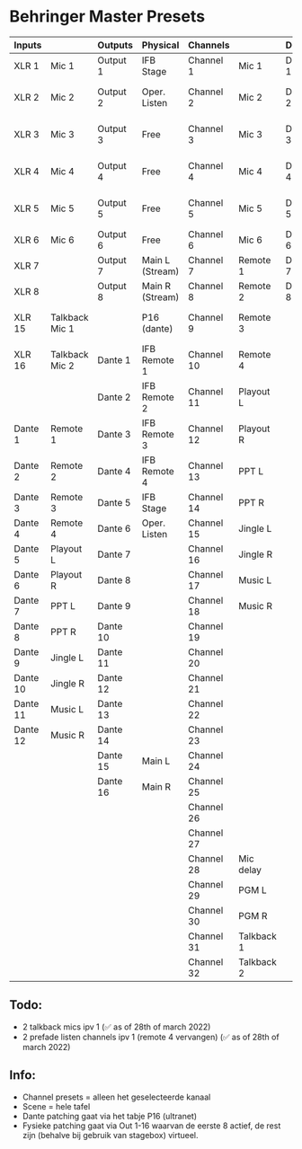 # Behringer Master Presets

| Inputs   |                | Outputs  | Physical        | Channels   |            | DCA   |          | MixBus    |              | Matrix   |              |
| -------- | -------------- | -------- | --------------- | ---------- | ---------- | ----- | -------- | --------- | ------------ | -------- | ------------ |
| XLR 1    | Mic 1          | Output 1 | IFB Stage       | Channel 1  | Mic 1      | DCA 1 | Mics     | MixBus 1  | Free         | Matrix 1 | IFB Stage    |
| XLR 2    | Mic 2          | Output 2 | Oper. Listen    | Channel 2  | Mic 2      | DCA 2 | Remote 3 | MixBus 2  | Regie        | Matrix 2 | IFB Remote 1 |
| XLR 3    | Mic 3          | Output 3 | Free            | Channel 3  | Mic 3      | DCA 3 | Remote 4 | MixBus 3  | Mic's delay  | Matrix 3 | IFB Remote 2 |
| XLR 4    | Mic 4          | Output 4 | Free            | Channel 4  | Mic 4      | DCA 4 | Playout  | MixBus 4  | Talkback 1   | Matrix 4 | IFB Remote 3 |
| XLR 5    | Mic 5          | Output 5 | Free            | Channel 5  | Mic 5      | DCA 5 | PPT      | MixBus 5  | Operator 1   | Matrix 5 | IFB Remote 4 |
| XLR 6    | Mic 6          | Output 6 | Free            | Channel 6  | Mic 6      | DCA 6 | Jingle   | MixBus 6  | Operator 2   | Matrix 6 | Regie        |
| XLR 7    |                | Output 7 | Main L (Stream) | Channel 7  | Remote 1   | DCA 7 | Stage    | MixBus 7  | Talkback 2   |          |              |
| XLR 8    |                | Output 8 | Main R (Stream) | Channel 8  | Remote 2   | DCA 8 | Regie    | MixBus 8  | M-1 Stage    |          |              |
| XLR 15   | Talkback Mic 1 |          | P16 (dante)     | Channel 9  | Remote 3   |       |          | MixBus 9  | M-1 Remote 1 |          |              |
| XLR 16   | Talkback Mic 2 | Dante 1  | IFB Remote 1    | Channel 10 | Remote 4   |       |          | MixBus 10 | M-1 Remote 2 |          |              |
|          |                | Dante 2  | IFB Remote 2    | Channel 11 | Playout L  |       |          | MixBus 11 | M-1 Remote 3 |          |              |
| Dante 1  | Remote 1       | Dante 3  | IFB Remote 3    | Channel 12 | Playout R  |       |          | MixBus 12 | M-1 Remote 4 |          |              |
| Dante 2  | Remote 2       | Dante 4  | IFB Remote 4    | Channel 13 | PPT L      |       |          | FX 1      | Reverb Mics  |          |              |
| Dante 3  | Remote 3       | Dante 5  | IFB Stage       | Channel 14 | PPT R      |       |          | FX 2      | Delay 1      |          |              |
| Dante 4  | Remote 4       | Dante 6  | Oper. Listen    | Channel 15 | Jingle L   |       |          | FX 3      | Delay 2      |          |              |
| Dante 5  | Playout L      | Dante 7  |                 | Channel 16 | Jingle R   |       |          | FX 4      | Delay 3      |          |              |
| Dante 6  | Playout R      | Dante 8  |                 | Channel 17 | Music L    |       |          |           |              |          |              |
| Dante 7  | PPT L          | Dante 9  |                 | Channel 18 | Music R    |       |          |           |              |          |              |
| Dante 8  | PPT R          | Dante 10 |                 | Channel 19 |            |       |          |           |              |          |              |
| Dante 9  | Jingle L       | Dante 11 |                 | Channel 20 |            |       |          |           |              |          |              |
| Dante 10 | Jingle R       | Dante 12 |                 | Channel 21 |            |       |          |           |              |          |              |
| Dante 11 | Music L        | Dante 13 |                 | Channel 22 |            |       |          |           |              |          |              |
| Dante 12 | Music R        | Dante 14 |                 | Channel 23 |            |       |          |           |              |          |              |
|          |                | Dante 15 | Main L          | Channel 24 |            |       |          |           |              |          |              |
|          |                | Dante 16 | Main R          | Channel 25 |            |       |          |           |              |          |              |
|          |                |          |                 | Channel 26 |            |       |          |           |              |          |              |
|          |                |          |                 | Channel 27 |            |       |          |           |              |          |              |
|          |                |          |                 | Channel 28 | Mic delay  |       |          |           |              |          |              |
|          |                |          |                 | Channel 29 | PGM L      |       |          |           |              |          |              |
|          |                |          |                 | Channel 30 | PGM R      |       |          |           |              |          |              |
|          |                |          |                 | Channel 31 | Talkback 1 |       |          |           |              |          |              |
|          |                |          |                 | Channel 32 | Talkback 2 |       |          |           |              |          |              |

## Todo:

- 2 talkback mics ipv 1 (✅ as of 28th of march 2022)
- 2 prefade listen channels ipv 1 (remote 4 vervangen) (✅ as of 28th of march 2022)

## Info:
- Channel presets = alleen het geselecteerde kanaal
- Scene = hele tafel
- Dante patching gaat via het tabje P16 (ultranet)
- Fysieke patching gaat via Out 1-16 waarvan de eerste 8 actief, de rest zijn (behalve bij gebruik van stagebox) virtueel.
